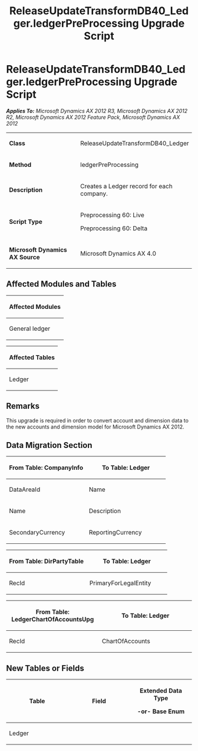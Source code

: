 ﻿---
title: ReleaseUpdateTransformDB40_Ledger.ledgerPreProcessing Upgrade Script
TOCTitle: ReleaseUpdateTransformDB40_Ledger.ledgerPreProcessing Upgrade Script
ms:assetid: fd68a3e9-6736-3929-afa1-782e6ca9dfae
ms:mtpsurl: https://msdn.microsoft.com/en-us/library/JJ720168(v=AX.60)
ms:contentKeyID: 49712473
ms.date: 05/18/2015
mtps_version: v=AX.60
---

# ReleaseUpdateTransformDB40\_Ledger.ledgerPreProcessing Upgrade Script 


_**Applies To:** Microsoft Dynamics AX 2012 R3, Microsoft Dynamics AX 2012 R2, Microsoft Dynamics AX 2012 Feature Pack, Microsoft Dynamics AX 2012_

<table>
<colgroup>
<col style="width: 50%" />
<col style="width: 50%" />
</colgroup>
<tbody>
<tr class="odd">
<td><p><strong>Class</strong></p></td>
<td><p>ReleaseUpdateTransformDB40_Ledger</p></td>
</tr>
<tr class="even">
<td><p><strong>Method</strong></p></td>
<td><p>ledgerPreProcessing</p></td>
</tr>
<tr class="odd">
<td><p><strong>Description</strong></p></td>
<td><p>Creates a Ledger record for each company.</p></td>
</tr>
<tr class="even">
<td><p><strong>Script Type</strong></p></td>
<td><p>Preprocessing 60: Live</p>
<p>Preprocessing 60: Delta</p></td>
</tr>
<tr class="odd">
<td><p><strong>Microsoft Dynamics AX Source</strong></p></td>
<td><p>Microsoft Dynamics AX 4.0</p></td>
</tr>
</tbody>
</table>


## Affected Modules and Tables

<table>
<colgroup>
<col style="width: 100%" />
</colgroup>
<thead>
<tr class="header">
<th><p>Affected Modules</p></th>
</tr>
</thead>
<tbody>
<tr class="odd">
<td><p>General ledger</p></td>
</tr>
</tbody>
</table>


<table>
<colgroup>
<col style="width: 100%" />
</colgroup>
<thead>
<tr class="header">
<th><p>Affected Tables</p></th>
</tr>
</thead>
<tbody>
<tr class="odd">
<td><p>Ledger</p></td>
</tr>
</tbody>
</table>


## Remarks

This upgrade is required in order to convert account and dimension data to the new accounts and dimension model for Microsoft Dynamics AX 2012.

## Data Migration Section

<table>
<colgroup>
<col style="width: 50%" />
<col style="width: 50%" />
</colgroup>
<thead>
<tr class="header">
<th><p>From Table: CompanyInfo</p></th>
<th><p>To Table: Ledger</p></th>
</tr>
</thead>
<tbody>
<tr class="odd">
<td><p>DataAreaId</p></td>
<td><p>Name</p></td>
</tr>
<tr class="even">
<td><p>Name</p></td>
<td><p>Description</p></td>
</tr>
<tr class="odd">
<td><p>SecondaryCurrency</p></td>
<td><p>ReportingCurrency</p></td>
</tr>
</tbody>
</table>


<table>
<colgroup>
<col style="width: 50%" />
<col style="width: 50%" />
</colgroup>
<thead>
<tr class="header">
<th><p>From Table: DirPartyTable</p></th>
<th><p>To Table: Ledger</p></th>
</tr>
</thead>
<tbody>
<tr class="odd">
<td><p>RecId</p></td>
<td><p>PrimaryForLegalEntity</p></td>
</tr>
</tbody>
</table>


<table>
<colgroup>
<col style="width: 50%" />
<col style="width: 50%" />
</colgroup>
<thead>
<tr class="header">
<th><p>From Table: LedgerChartOfAccountsUpg</p></th>
<th><p>To Table: Ledger</p></th>
</tr>
</thead>
<tbody>
<tr class="odd">
<td><p>RecId</p></td>
<td><p>ChartOfAccounts</p></td>
</tr>
</tbody>
</table>


## New Tables or Fields

<table>
<colgroup>
<col style="width: 33%" />
<col style="width: 33%" />
<col style="width: 33%" />
</colgroup>
<thead>
<tr class="header">
<th><p>Table</p></th>
<th><p>Field</p></th>
<th><p>Extended Data Type</p>
<p>-or- Base Enum</p></th>
</tr>
</thead>
<tbody>
<tr class="odd">
<td><p>Ledger</p></td>
<td><p></p></td>
<td><p></p></td>
</tr>
</tbody>
</table>

  


